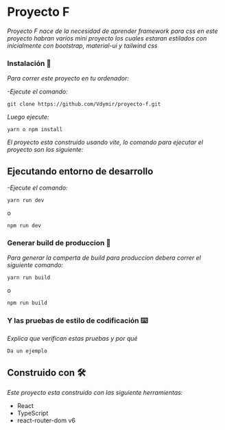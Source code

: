 # Proyecto F

_Proyecto F nace de la necesidad de aprender framework para css en este proyecto habran varios mini proyecto los cuales estaran estilados con inicialmente con bootstrap, material-ui y tailwind css_

### Instalación 🔧

_Para correr este proyecto en tu ordenador:_

_-Ejecute el comando:_
```
git clone https://github.com/Vdymir/proyecto-f.git
```
_Luego ejecute:_

```
yarn o npm install
```

_El proyecto esta construido usando vite, lo comando para ejecutar el proyecto son los siguiente:_

## Ejecutando entorno de desarrollo

_-Ejecute el comando:_

```
yarn run dev
```
o
```
npm run dev
```

### Generar build de produccion 🔩

_Para generar la camperta de build para produccion debera correr el siguiente comando:_

```
yarn run build
```
o
```
npm run build
```
### Y las pruebas de estilo de codificación ⌨️

_Explica que verifican estas pruebas y por qué_

```
Da un ejemplo
```

## Construido con 🛠️

_Este proyecto esta construido con las siguiente herramientas:_

* React
* TypeScript
* react-router-dom v6


